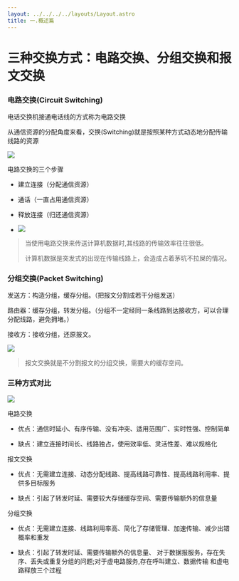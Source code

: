 ```yaml
---
layout: ../../../../layouts/Layout.astro
title: 一.概述篇
---
```


# 三种交换方式：电路交换、分组交换和报文交换

### 电路交换(Circuit Switching)

电话交换机接通电话线的方式称为电路交换

从通信资源的分配角度来看，交换(Switching)就是按照某种方式动态地分配传输线路的资源

![](https://img.0pt.im/computernet/1-2/1-2-2.png)

电路交换的三个步骤

- 建立连接（分配通信资源）

- 通话（一直占用通信资源）

- 释放连接（归还通信资源）

- ![](https://img.0pt.im/computernet/1-2/1-2-3.png)

> 当使用电路交换来传送计算机数据时,其线路的传输效率往往很低。
> 
> 计算机数据是突发式的出现在传输线路上，会造成占着茅坑不拉屎的情况。

### 分组交换(Packet Switching)

发送方：构造分组，缓存分组。（把报文分割成若干分组发送）

路由器：缓存分组，转发分组。（分组不一定经同一条线路到达接收方，可以合理分配线路，避免拥堵。）

接收方：接收分组，还原报文。

![](https://img.0pt.im/computernet/1-2/1-2-4.png)

> 报文交换就是不分割报文的分组交换，需要大的缓存空间。

### 三种方式对比

![](https://img.0pt.im/computernet/1-2/1-2-5.png)

电路交换

- 优点：通信时延小、有序传输、没有冲突、适用范围广、实时性强、控制简单

- 缺点：建立连接时间长、线路独占，使用效率低、灵活性差、难以规格化

报文交换

- 优点：无需建立连接、动态分配线路、提高线路可靠性、提高线路利用率、提供多目标服务

- 缺点：引起了转发时延、需要较大存储缓存空间、需要传输额外的信息量

分组交换

- 优点：无需建立连接、线路利用率高、简化了存储管理、加速传输、减少出错概率和重发

- 缺点：引起了转发时延、需要传输额外的信息量、 对于数据报服务，存在失序、丢失或重复分组的问题;对于虚电路服务,存在呼叫建立、数据传输 和虚电路释放三个过程
